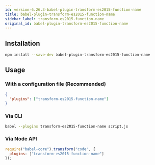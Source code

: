 ```yaml
---
id: version-6.26.3-babel-plugin-transform-es2015-function-name
title: babel-plugin-transform-es2015-function-name
sidebar_label: transform-es2015-function-name
original_id: babel-plugin-transform-es2015-function-name
---
```


## Installation

```sh
npm install --save-dev babel-plugin-transform-es2015-function-name
```

## Usage

### With a configuration file (Recommended)

```json
{
  "plugins": ["transform-es2015-function-name"]
}
```

### Via CLI

```sh
babel --plugins transform-es2015-function-name script.js
```

### Via Node API

```javascript
require("babel-core").transform("code", {
  plugins: ["transform-es2015-function-name"]
});
```

